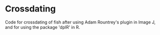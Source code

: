 # Crossdating
Code for crossdating of fish after using Adam Rountrey's plugin in Image J, and for using the package 'dplR' in R.
